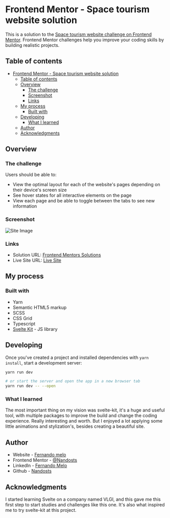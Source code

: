 # Frontend Mentor - Space tourism website solution

This is a solution to the [Space tourism website challenge on Frontend Mentor](https://www.frontendmentor.io/challenges/space-tourism-multipage-website-gRWj1URZ3). Frontend Mentor challenges help you improve your coding skills by building realistic projects.

## Table of contents

- [Frontend Mentor - Space tourism website solution](#frontend-mentor---space-tourism-website-solution)
  - [Table of contents](#table-of-contents)
  - [Overview](#overview)
    - [The challenge](#the-challenge)
    - [Screenshot](#screenshot)
    - [Links](#links)
  - [My process](#my-process)
    - [Built with](#built-with)
  - [Developing](#developing)
    - [What I learned](#what-i-learned)
  - [Author](#author)
  - [Acknowledgments](#acknowledgments)

## Overview

### The challenge

Users should be able to:

- View the optimal layout for each of the website's pages depending on their device's screen size
- See hover states for all interactive elements on the page
- View each page and be able to toggle between the tabs to see new information

### Screenshot

![Site Image](https://user-images.githubusercontent.com/65089035/194088357-4ec623a0-06ba-435c-81bc-cf9db9ef829b.png)

### Links

- Solution URL: [Frontend Mentors Solutions](https://www.frontendmentor.io/challenges/space-tourism-multipage-website-gRWj1URZ3/hub/svelte-kit-responsive-space-website-n-5h2znErf)
- Live Site URL: [Live Site](https://nando-space-tour.netlify.app/)

## My process

### Built with

- Yarn
- Semantic HTML5 markup
- SCSS
- CSS Grid
- Typescript
- [Svelte Kit](https://kit.svelte.dev/) - JS library

## Developing

Once you've created a project and installed dependencies with `yarn install`, start a development server:

```bash
yarn run dev

# or start the server and open the app in a new browser tab
yarn run dev -- --open
```

### What I learned

The most important thing on my vision was svelte-kit, it's a huge and useful tool, with multiple packages to improve the build and change the coding experience. Really interesting and worth. But I enjoyed a lot applying some little animations and stylization's, besides creating a beautiful site.

## Author

- Website - [Fernando melo](https://www.your-site.com)
- Frontend Mentor - [@Nandosts](https://www.frontendmentor.io/profile/Nandosts)
- LinkedIn - [Fernando Melo](https://www.linkedin.com/in/fernando-sm/)
- Github - [Nandosts](https://github.com/Nandosts/)

## Acknowledgments

I started learning Svelte on a company named VLGI, and this gave me this first step to start studies and challenges like this one. It's also what inspired me to try svelte-kit at this project.
